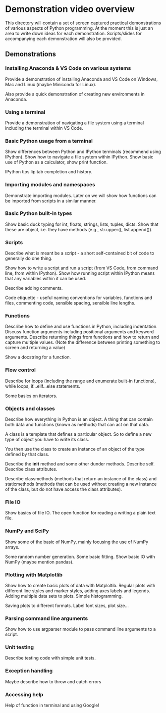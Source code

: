 # Demonstration video overview

This directory will contain a set of screen captured practical demonstrations of
various aspects of Python programming. At the moment this is just an area to write
down ideas for each demonstration. Scripts/slides for accompanying each demonstration
will also be provided.

## Demonstrations

### Installing Anaconda & VS Code on various systems

Provide a demonstration of installing Anaconda and VS Code on Windows, Mac and Linux
(maybe Miniconda for Linux).

Also provide a quick demonstration of creating new environments in Anaconda.

### Using a terminal

Provide a demonstration of navigating a file system using a terminal including the
terminal within VS Code.

### Basic Python usage from a terminal

Show differences between Python and IPython terminals (recommend using IPython).
Show how to navigate a file system within IPython. Show basic use of Python as
a calculator, show print function.

IPython tips lip tab completion and history.

### Importing modules and namespaces

Demonstrate importing modules. Later on we will show how functions can be imported
from scripts in a similar manner.

### Basic Python built-in types

Show basic duck typing for int, floats, strings, lists, tuples, dicts.
Show that these are object, i.e. they have methods (e.g., str.upper(), list.append()).

### Scripts

Describe what is meant be a script - a short self-contained bit of code to generally do one thing.

Show how to write a script and run a script (from VS Code, from command line, from within IPython).
Show how running script within IPython means that any variables within it can be used.

Describe adding comments.

Code etiquette - useful naming conventions for variables, functions and files, commenting
code, sensible spacing, sensible line lengths.

### Functions

Describe how to define and use functions in Python, including indentation.
Discuss function arguments including positional arguments and keyword arguments.
Describe returning things from functions and how to return and capture multiple
values. (Note the difference between printing something to screen and returning a value)

Show a docstring for a function.

### Flow control

Describe for loops (including the range and enumerate built-in functions),
while loops, if...elif...else statements.

Some basics on iterators.

### Objects and classes

Describe how everything in Python is an object. A thing that can contain both data and
functions (known as methods) that can act on that data.

A class is a template that defines a particular object. So to define a new type of
object you have to write its class.

You then use the class to create an instance of an object of the type defined by
that class.

Describe the __init__ method and some other dunder methods. Describe self.
Describe class attributes.

Describe classmethods (methods that return an instance of the class) and
staticmethods (methods that can be used without creating a new instance of the class,
but do not have access the class attributes).

### File IO

Show basics of file IO. The open function for reading a writing a plain text file.

### NumPy and SciPy

Show some of the basic of NumPy, mainly focusing the use of NumPy arrays.

Some random number generation. Some basic fitting. Show basic IO with NumPy (maybe mention pandas).

### Plotting with Matplotlib

Show how to create basic plots of data with Matploltib. Regular plots with different
line styles and marker styles, adding axes labels and legends. Adding multiple data
sets to plots. Simple histogramming.

Saving plots to different formats. Label font sizes, plot size...

### Parsing command line arguments

Show how to use argparser module to pass command line arguments to a script.

### Unit testing

Describe testing code with simple unit tests.

### Exception handling

Maybe describe how to throw and catch errors

### Accessing help

Help of function in terminal and using Google!
